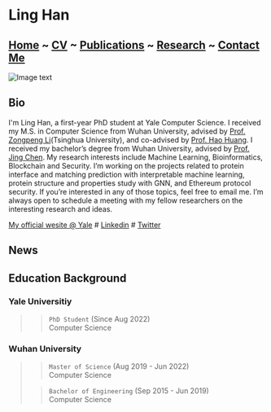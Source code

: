 # Ling Han
## [Home](https://www.linghan.me/)  ~  [CV](https://www.linghan.me/CV)  ~   [Publications](https://www.linghan.me/publications)  ~  [Research](https://www.linghan.me/research)  ~   [Contact Me](https://www.linghan.me/CM)
![Image text](https://cpsc.yale.edu/sites/default/files/styles/people_thumbnail/public/pictures/picture-4584-1665512254.jpg?itok=IApMI3ZT)

## Bio
I'm Ling Han, a first-year PhD student at Yale Computer Science. I received my M.S. in Computer Science from Wuhan University, advised by [Prof. Zongpeng Li](https://scholar.google.com/citations?user=UnsBY_AAAAAJ&hl=en)(Tsinghua University), and co-advised by [Prof. Hao Huang](http://cs.whu.edu.cn/info/1019/2467.htm#). I received my bachelor’s degree from Wuhan University, advised by [Prof. Jing Chen](https://cse.whu.edu.cn/info/1272/3389.htm). My research interests include Machine Learning, Bioinformatics, Blockchain and Security. I’m working on the projects related to protein interface and matching prediction with interpretable machine learning, protein structure and properties study with GNN, and Ethereum protocol security. If you’re interested in any of those topics, feel free to email me. I’m always open to schedule a meeting with my fellow researchers on the interesting research and ideas. 


[My official wesite @ Yale](https://cpsc.yale.edu/people/ling-han) # 
[Linkedin](https://www.linkedin.com/in/ling-han-brian) # 
[Twitter](https://twitter.com/BRIANHANL)

## News

## Education Background
### Yale Universitiy 
>> `PhD Student` (Since Aug 2022) <br>
>> Computer Science

### Wuhan University
>> `Master of Science` (Aug 2019 - Jun 2022) <br>
>> Computer Science
>
>> `Bachelor of Engineering` (Sep 2015 - Jun 2019) <br>
>> Computer Science

